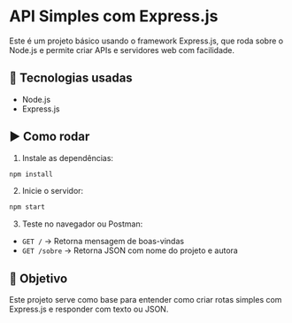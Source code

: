 # API Simples com Express.js

Este é um projeto básico usando o framework Express.js, que roda sobre o Node.js e permite criar APIs e servidores web com facilidade.

## 🚀 Tecnologias usadas

- Node.js
- Express.js

## ▶️ Como rodar

1. Instale as dependências:

```bash
npm install
```

2. Inicie o servidor:

```bash
npm start
```

3. Teste no navegador ou Postman:

- `GET /` → Retorna mensagem de boas-vindas
- `GET /sobre` → Retorna JSON com nome do projeto e autora

## 🧠 Objetivo

Este projeto serve como base para entender como criar rotas simples com Express.js e responder com texto ou JSON.